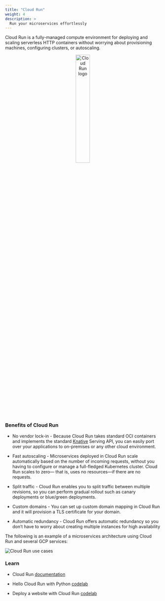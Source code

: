 ```yaml
---
title: "Cloud Run"
weight: 4
description: >
  Run your microservices effortlessly
---
```


Cloud Run is a fully-managed compute environment for deploying and scaling serverless HTTP containers without worrying about provisioning machines, configuring clusters, or autoscaling.

<p align="center">
<img src="https://repository-images.githubusercontent.com/189295422/f294aa00-838c-11e9-8e27-a1fdc651371f" alt="Cloud Run logo" height="30%" width="30%" />
</p>

### Benefits of Cloud Run

- No vendor lock-in - Because Cloud Run takes standard OCI containers and implements the standard [Knative](https://cloud.google.com/knative) Serving API, you can easily port over your applications to on-premises or any other cloud environment.

- Fast autoscaling - Microservices deployed in Cloud Run scale automatically based on the number of incoming requests, without you having to configure or manage a full-fledged Kubernetes cluster. Cloud Run scales to zero— that is, uses no resources—if there are no requests.

- Split traffic - Cloud Run enables you to split traffic between multiple revisions, so you can perform gradual rollout such as canary deployments or blue/green deployments.

- Custom domains - You can set up custom domain mapping in Cloud Run and it will provision a TLS certificate for your domain.

- Automatic redundancy - Cloud Run offers automatic redundancy so you don’t have to worry about creating multiple instances for high availability

The following is an example of a microservices architecture using Cloud Run and several GCP services:

![Cloud Run use cases](https://storage.googleapis.com/gweb-cloudblog-publish/images/example_ms_a_callout.max-1700x1700.png)

### Learn

- Cloud Run [documentation](https://cloud.google.com/run/docs)

- Hello Cloud Run with Python [codelab](https://codelabs.developers.google.com/codelabs/cloud-run-hello-python3)

- Deploy a website with Cloud Run [codelab](https://codelabs.developers.google.com/codelabs/cloud-run-deploy)
